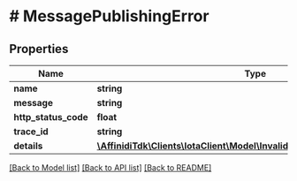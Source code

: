 # # MessagePublishingError

## Properties

Name | Type | Description | Notes
------------ | ------------- | ------------- | -------------
**name** | **string** |  |
**message** | **string** |  |
**http_status_code** | **float** |  |
**trace_id** | **string** |  |
**details** | [**\AffinidiTdk\Clients\IotaClient\Model\InvalidParameterErrorDetailsInner[]**](InvalidParameterErrorDetailsInner.md) |  | [optional]

[[Back to Model list]](../../README.md#models) [[Back to API list]](../../README.md#endpoints) [[Back to README]](../../README.md)
